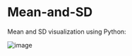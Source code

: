 # Mean-and-SD
Mean and SD visualization using Python:

![image](https://user-images.githubusercontent.com/25851171/73906697-120b9d00-4861-11ea-8276-98ae77f0cc46.png)

